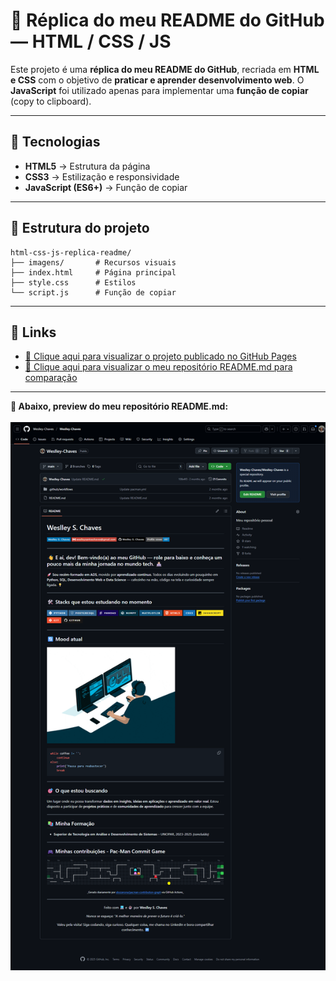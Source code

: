 # 📄 Réplica do meu README do GitHub — HTML / CSS / JS

Este projeto é uma **réplica do meu README do GitHub**, recriada em **HTML e CSS** com o objetivo de **praticar e aprender desenvolvimento web**.
O **JavaScript** foi utilizado apenas para implementar uma **função de copiar** (copy to clipboard).

---

## 🚀 Tecnologias

- **HTML5** → Estrutura da página
- **CSS3** → Estilização e responsividade
- **JavaScript (ES6+)** → Função de copiar

---

## 📂 Estrutura do projeto

```text
html-css-js-replica-readme/
├── imagens/       # Recursos visuais
├── index.html     # Página principal
├── style.css      # Estilos
└── script.js      # Função de copiar
```

---

## 🔗 Links

- [📌 Clique aqui para visualizar o projeto publicado no GitHub Pages](https://weslley-chaves.github.io/html-css-js-replica-readme/)
- [📌 Clique aqui para visualizar o meu repositório README.md para comparação](https://github.com/Weslley-Chaves)

---

<p align="left">
  <strong>📸 Abaixo, preview do meu repositório README.md:</strong><br><br>
  <img src="imagens/github.com_Weslley-Chaves_Weslley-Chaves.png" alt="Preview do meu repositório README.md" width="600">
</p>


